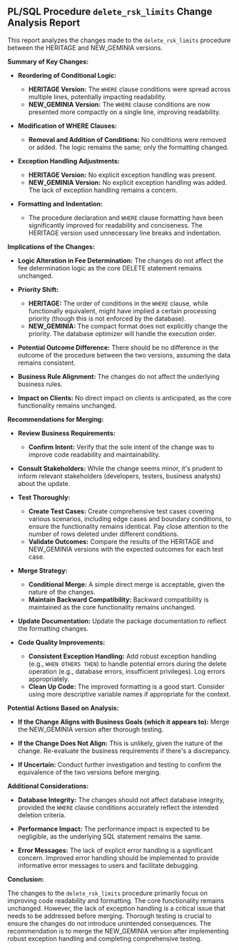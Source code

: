 ## PL/SQL Procedure `delete_rsk_limits` Change Analysis Report

This report analyzes the changes made to the `delete_rsk_limits` procedure between the HERITAGE and NEW_GEMINIA versions.

**Summary of Key Changes:**

- **Reordering of Conditional Logic:**
    - **HERITAGE Version:** The `WHERE` clause conditions were spread across multiple lines, potentially impacting readability.
    - **NEW_GEMINIA Version:** The `WHERE` clause conditions are now presented more compactly on a single line, improving readability.

- **Modification of WHERE Clauses:**
    - **Removal and Addition of Conditions:** No conditions were removed or added.  The logic remains the same; only the formatting changed.

- **Exception Handling Adjustments:**
    - **HERITAGE Version:** No explicit exception handling was present.
    - **NEW_GEMINIA Version:** No explicit exception handling was added.  The lack of exception handling remains a concern.

- **Formatting and Indentation:**
    - The procedure declaration and `WHERE` clause formatting have been significantly improved for readability and conciseness.  The HERITAGE version used unnecessary line breaks and indentation.


**Implications of the Changes:**

- **Logic Alteration in Fee Determination:** The changes do not affect the fee determination logic as the core DELETE statement remains unchanged.

- **Priority Shift:**
    - **HERITAGE:** The order of conditions in the `WHERE` clause, while functionally equivalent, might have implied a certain processing priority (though this is not enforced by the database).
    - **NEW_GEMINIA:** The compact format does not explicitly change the priority. The database optimizer will handle the execution order.

- **Potential Outcome Difference:** There should be no difference in the outcome of the procedure between the two versions, assuming the data remains consistent.

- **Business Rule Alignment:** The changes do not affect the underlying business rules.

- **Impact on Clients:** No direct impact on clients is anticipated, as the core functionality remains unchanged.


**Recommendations for Merging:**

- **Review Business Requirements:**
    - **Confirm Intent:** Verify that the sole intent of the change was to improve code readability and maintainability.

- **Consult Stakeholders:**  While the change seems minor, it's prudent to inform relevant stakeholders (developers, testers, business analysts) about the update.

- **Test Thoroughly:**
    - **Create Test Cases:** Create comprehensive test cases covering various scenarios, including edge cases and boundary conditions, to ensure the functionality remains identical.  Pay close attention to the number of rows deleted under different conditions.
    - **Validate Outcomes:** Compare the results of the HERITAGE and NEW_GEMINIA versions with the expected outcomes for each test case.

- **Merge Strategy:**
    - **Conditional Merge:** A simple direct merge is acceptable, given the nature of the changes.
    - **Maintain Backward Compatibility:**  Backward compatibility is maintained as the core functionality remains unchanged.

- **Update Documentation:** Update the package documentation to reflect the formatting changes.

- **Code Quality Improvements:**
    - **Consistent Exception Handling:**  Add robust exception handling (e.g., `WHEN OTHERS THEN`) to handle potential errors during the delete operation (e.g., database errors, insufficient privileges).  Log errors appropriately.
    - **Clean Up Code:**  The improved formatting is a good start.  Consider using more descriptive variable names if appropriate for the context.

**Potential Actions Based on Analysis:**

- **If the Change Aligns with Business Goals (which it appears to):** Merge the NEW_GEMINIA version after thorough testing.

- **If the Change Does Not Align:** This is unlikely, given the nature of the change.  Re-evaluate the business requirements if there's a discrepancy.

- **If Uncertain:** Conduct further investigation and testing to confirm the equivalence of the two versions before merging.


**Additional Considerations:**

- **Database Integrity:** The changes should not affect database integrity, provided the `WHERE` clause conditions accurately reflect the intended deletion criteria.

- **Performance Impact:** The performance impact is expected to be negligible, as the underlying SQL statement remains the same.

- **Error Messages:** The lack of explicit error handling is a significant concern.  Improved error handling should be implemented to provide informative error messages to users and facilitate debugging.


**Conclusion:**

The changes to the `delete_rsk_limits` procedure primarily focus on improving code readability and formatting.  The core functionality remains unchanged.  However, the lack of exception handling is a critical issue that needs to be addressed before merging.  Thorough testing is crucial to ensure the changes do not introduce unintended consequences.  The recommendation is to merge the NEW_GEMINIA version after implementing robust exception handling and completing comprehensive testing.
